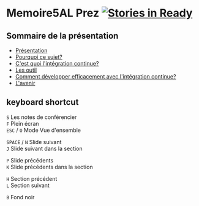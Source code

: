 # Memoire5AL Prez [![Stories in Ready](https://badge.waffle.io/mhor-edu/memoire5al.png?label=ready)](https://waffle.io/mhor-edu/memoire5al)

## Sommaire de la présentation

- [Présentation](http://mhor-edu.github.io/Memoire5AL/#/)
- [Pourquoi ce sujet?](http://mhor-edu.github.io/Memoire5AL/#/1)
- [C'est quoi l'intégration continue?](http://mhor-edu.github.io/Memoire5AL/#/2)
- [Les outil](http://mhor-edu.github.io/Memoire5AL/#/3)
- [Comment développer efficacement avec l'intégration continue?](http://mhor-edu.github.io/Memoire5AL/#/4)
- [L'avenir](http://mhor-edu.github.io/Memoire5AL/#/5)

## keyboard shortcut

`S` Les notes de conférencier  
`F` Plein écran  
`ESC` / `O` Mode Vue d'ensemble  

`SPACE` / `N` Slide suivant  
`J` Slide suivant dans la section  

`P` Slide précédents  
`K` Slide précédents dans la section  

`H` Section précédent  
`L` Section suivant  

`B` Fond noir
